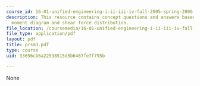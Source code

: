 ```yaml
---
course_id: 16-01-unified-engineering-i-ii-iii-iv-fall-2005-spring-2006
description: This resource contains concept questions and answers based on bending
  moment diagram and shear force distribution.
file_location: /coursemedia/16-01-unified-engineering-i-ii-iii-iv-fall-2005-spring-2006/33656cb6a22538515d5b6467fe7f795b_prsm3.pdf
file_type: application/pdf
layout: pdf
title: prsm3.pdf
type: course
uid: 33656cb6a22538515d5b6467fe7f795b

---
```

None